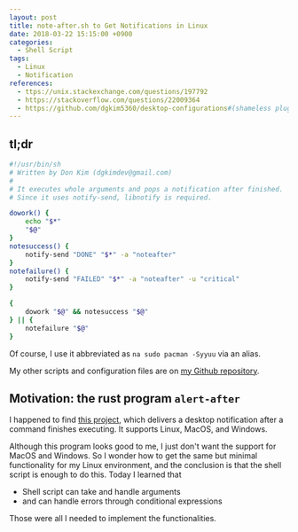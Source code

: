 ```yaml
---
layout: post
title: note-after.sh to Get Notifications in Linux
date: 2018-03-22 15:15:00 +0900
categories:
  - Shell Script
tags:
  - Linux
  - Notification
references:
  - ttps://unix.stackexchange.com/questions/197792
  - https://stackoverflow.com/questions/22009364
  - https://github.com/dgkim5360/desktop-configurations#(shameless plug)
---
```


## tl;dr

```bash
#!/usr/bin/sh
# Written by Don Kim (dgkimdev@gmail.com)
#
# It executes whole arguments and pops a notification after finished.
# Since it uses notify-send, libnotify is required.

dowork() {
	echo "$*"
	"$@"
}
notesuccess() {
	notify-send "DONE" "$*" -a "noteafter"
}
notefailure() {
	notify-send "FAILED" "$*" -a "noteafter" -u "critical"
}

{
	dowork "$@" && notesuccess "$@"
} || {
	notefailure "$@"
}
```

Of course, I use it abbreviated as `na sudo pacman -Syyuu` via an alias.

My other scripts and configuration files are on [my Github repository](https://github.com/dgkim5360/desktop-configurations).

## Motivation: the rust program `alert-after` 

I happened to find [this project](https://github.com/frewsxcv/alert-after), which delivers a desktop notification after a command finishes executing. It supports Linux, MacOS, and Windows.

Although this program looks good to me, I just don't want the support for MacOS and Windows. So I wonder how to get the same but minimal functionality for my Linux environment, and the conclusion is that the shell script is enough to do this. Today I learned that

* Shell script can take and handle arguments
* and can handle errors through conditional expressions

Those were all I needed to implement the functionalities.
